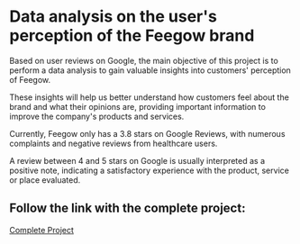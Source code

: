 # Data analysis on the user's perception of the Feegow brand
Based on user reviews on Google, the main objective of this project is to perform a data analysis to gain valuable insights into customers' perception of Feegow.

These insights will help us better understand how customers feel about the brand and what their opinions are, providing important information to improve the company's products and services.

Currently, Feegow only has a 3.8 stars on Google Reviews, with numerous complaints and negative reviews from healthcare users.

A review between 4 and 5 stars on Google is usually interpreted as a positive note, indicating a satisfactory experience with the product, service or place evaluated.

## Follow the link with the complete project:
[Complete Project](https://bit.ly/feegow_reviews_analysis)
